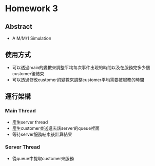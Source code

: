 # Homework 3
## Abstract
* A M/M/1 Simulation
## 使用方式
* 可以透過main的變數來調整平均每次事件出現的時間以及在服務完多少個customer後結束
* 可以透過修改customer的變數來調整customer平均需要被服務的時間
## 運行架構
### Main Thread
* 產生server thread
* 產生customer並送進去該server的queue裡面
* 等待server服務結束後計算結果
### Server Thread
* 從queue中提取customer來服務
